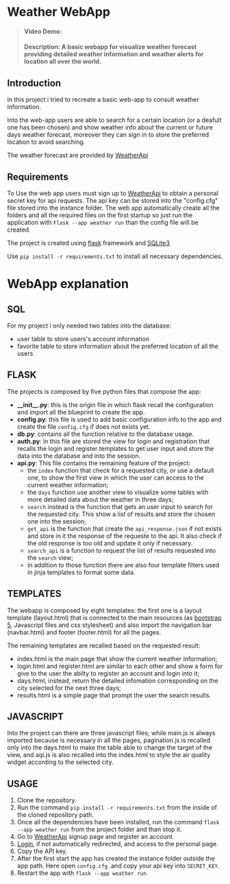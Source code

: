 # **Weather WebApp**
> #### Video Demo: <URL HERE>
> #### Description: A basic webapp for visualize weather forecast providing detailed weather information and weather alerts for location all over the world.  

## **Introduction**
In this project i tried to recreate a basic web-app to consult weather information.

Into the web-app users are able to search for a certain location (or a deafult one has been chosen) and show weather info about the current or future days weather forecast, moreover they can sign in to store the preferred location to avoid searching.

The weather forecast are provided by [WeatherApi](https://www.weatherapi.com)

## **Requirements**
To Use the web app users must sign up to [WeatherApi](https://www.weatherapi.com) to obtain a personal secret key for api requests. The api key can be stored into the "config.cfg" file stored into the instance folder. The web app automatically create all the folders and all the required files on the first startup so just run the application with  `Flask --app weather run` than the config file will be created.

The project is created using [flask](https://flask.palletsprojects.com/en/latest/) framework and  [SQLite3](https://sqlite.org/about.html)

Use `pip install -r requirements.txt` to install all necessary dependencies.

# **WebApp explanation**

## **SQL**
For my project i only needed two tables into the database:
* user table to store users's account information
* favorite table to store information about the preferred location of all the users

## **FLASK**
The projects is composed by five python files that compose the app:
+ **\_\_init\_\_.py**: this is the origin file in which flask recall the configuration and import all the blueprint to create the app.
+ **config.py**: this file is used to add basic configuration info to the app and create the file `config.cfg` if does not exists yet.
+ **db.py**: contains all the function relative to the database usage.
+ **auth.py**: in this file are stored the view for login and registration that recalls the login and register templates to get user input and store the data into the database and into the session.
+ **api.py**: This file contains the remaining feature of the project:
    * the `index` function that check for a requested city, or use a default one, to show the first view in which the user can access to the current weather information;
    * the `days` function use another view to visualize some tables with more detailed data about the weather in three days;
    * `search` instead is the function that gets an user input to search for the requested city. This show a list of results and store the chosen one into the session;
    * `get_api` is the function that create the `api_response.json` if not exists and store in it the response of the requeste to the api. It also check if the old response is too old and update it only if necessary.
    * `search_api` is a function to request the list of results requested into the `search` view;
    * in addition to those function there are also four template filters used in jinja templates to format some data.

## **TEMPLATES**
The webapp is composed by eight templates: the first one is a layout template (layout.html) that is connected to the main resources (as [bootstrap 5](https://getbootstrap.com/docs/5.3/getting-started/introduction/), Javascript files and css stylesheet) and also import the navigation bar (navbar.html) and footer (footer.html) for all the pages.

The remaining templates are recalled based on the requested result:
+ index.html is the main page that show the current weather information;
+ login.html and register.html are similar to each other and show a form for give to the user the abilty to register an account and login into it;
+ days.html, instead, return the detailed infomation corresponding on the city selected for the next three days;
+ results.html is a simple page that prompt the user the search results.

## **JAVASCRIPT**
Into the project can there are three javascript files; while main.js is always imported because is necessary in all the pages, pagination.js is recalled only into the days.html to make the table able to change the target of the view, and aqi.js is also recalled into the index.html to style the air quality widget according to the selected city.

 ## **USAGE**
 1. Clone the repository.
 1. Run the command `pip install -r requirements.txt` from the inside of the cloned repository path.
 1. Once all the dependencies have been installed, run the command `flask --app weather run` from the project folder and than stop it.
 1. Go to [WeatherApi](https://www.weatherapi.com/signup.aspx) signup page and register an account.
 1. [Login](https://www.weatherapi.com/login.aspx), if not automatically redirected, and access to the personal page.
 1. Copy the API key.
 1. After the first start the app has created the instance folder outside the app path. Here open `config.cfg` .and copy your api key into `SECRET_KEY`.
 1. Restart the app with `flask --app weather run`.